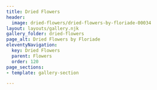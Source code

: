 ```yaml
---
title: Dried Flowers
header:
  image: dried-flowers/dried-flowers-by-floriade-00034
layout: layouts/gallery.njk
gallery_folder: dried-flowers
page_alt: Dried Flowers by Floriade
eleventyNavigation:
  key: Dried Flowers
  parent: Flowers
  order: 120
page_sections:
- template: gallery-section

---
```

